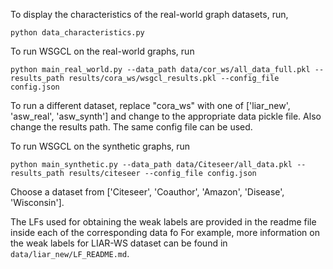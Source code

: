To display the characteristics of the real-world graph datasets, run,
```
python data_characteristics.py
```

To run WSGCL on the real-world graphs, run
```
python main_real_world.py --data_path data/cor_ws/all_data_full.pkl --results_path results/cora_ws/wsgcl_results.pkl --config_file config.json
```

To run a different dataset, replace "cora_ws" with one of ['liar_new', 'asw_real', 'asw_synth'] and change to the appropriate data pickle file. Also change the results path. The same config file can be used.

To run WSGCL on the synthetic graphs, run
```
python main_synthetic.py --data_path data/Citeseer/all_data.pkl --results_path results/citeseer --config_file config.json
```

Choose a dataset from ['Citeseer', 'Coauthor', 'Amazon', 'Disease', 'Wisconsin'].

The LFs used for obtaining the weak labels are provided in the readme file inside each of the corresponding data fo
For example, more information on the weak labels for LIAR-WS dataset can be found in `data/liar_new/LF_README.md`.
